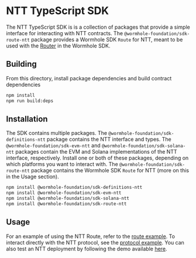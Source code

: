 # NTT TypeScript SDK

The NTT TypeScript SDK is is a collection of packages that provide a simple interface for interacting with NTT contracts. The `@wormhole-foundation/sdk-route-ntt` package provides a Wormhole SDK `Route` for NTT, meant to be used with the [Router](https://github.com/wormhole-foundation/connect-sdk/blob/main/examples/src/router.ts) in the Wormhole SDK.

## Building

From this directory, install package dependencies and build contract dependencies

```bash
npm install
npm run build:deps
```

## Installation

The SDK contains multiple packages. The `@wormhole-foundation/sdk-definitions-ntt` package contains the NTT interface and types. The `@wormhole-foundation/sdk-evm-ntt` and `@wormhole-foundation/sdk-solana-ntt` packages contain the EVM and Solana implementations of the NTT interface, respectively. Install one or both of these packages, depending on which platforms you want to interact with. The `@wormhole-foundation/sdk-route-ntt` package contains the Wormhole SDK `Route` for NTT (more on this in the Usage section).

```bash
npm install @wormhole-foundation/sdk-definitions-ntt
npm install @wormhole-foundation/sdk-evm-ntt
npm install @wormhole-foundation/sdk-solana-ntt
npm install @wormhole-foundation/sdk-route-ntt
```

## Usage

For an example of using the NTT Route, refer to the [route example](examples/src/route.ts). To interact directly with the NTT protocol, see the [protocol example](examples/src/index.ts). You can also test an NTT deployment by following the demo available [here](https://github.com/wormhole-foundation/demo-ntt-ts-sdk).
